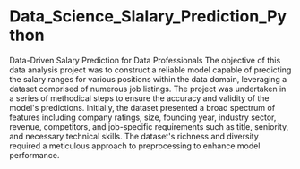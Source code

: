 # Data_Science_Slalary_Prediction_Python
Data-Driven Salary Prediction for Data Professionals
The objective of this data analysis project was to construct a reliable model capable of predicting the salary ranges for various positions within the data domain, leveraging a dataset comprised of numerous job listings. The project was undertaken in a series of methodical steps to ensure the accuracy and validity of the model's predictions.
Initially, the dataset presented a broad spectrum of features including company ratings, size, founding year, industry sector, revenue, competitors, and job-specific requirements such as title, seniority, and necessary technical skills. The dataset's richness and diversity required a meticulous approach to preprocessing to enhance model performance.

